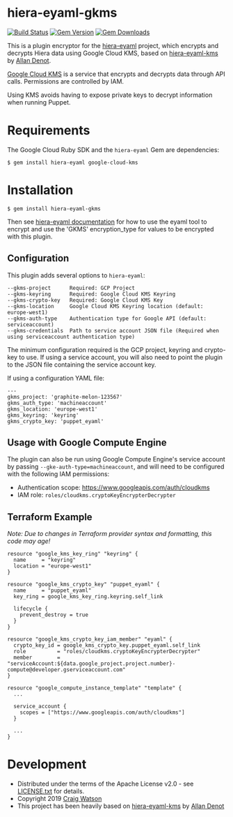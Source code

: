 # hiera-eyaml-gkms

[![Build Status](https://github.com/craigwatson/hiera-eyaml-gkms/actions/workflows/test/badge.svg?branch=master)](https://github.com/craigwatson/hiera-eyaml-gkms/actions/workflows/test.yml?query=branch%3Amaster++)
[![Gem Version](https://img.shields.io/gem/v/hiera-eyaml-gkms.svg)](https://rubygems.org/gems/hiera-eyaml-gkms)
[![Gem Downloads](https://img.shields.io/gem/dt/hiera-eyaml-gkms.svg)](https://rubygems.org/gems/hiera-eyaml-gkms)

This is a plugin encryptor for the [hiera-eyaml](https://github.com/voxpupuli/hiera-eyaml) project, which encrypts and decrypts Hiera data using Google Cloud KMS, based on [hiera-eyaml-kms](https://github.com/adenot/hiera-eyaml-kms) by [Allan Denot](https://github.com/adenot).

[Google Cloud KMS](https://cloud.google.com/kms) is a service that encrypts and decrypts data through API calls. Permissions are controlled by IAM.

Using KMS avoids having to expose private keys to decrypt information when running Puppet.

# Requirements

The Google Cloud Ruby SDK and the `hiera-eyaml` Gem are dependencies:

```
$ gem install hiera-eyaml google-cloud-kms
```

# Installation

```
$ gem install hiera-eyaml-gkms
```

Then see [hiera-eyaml documentation](https://github.com/voxpupuli/hiera-eyaml) for how to use the eyaml tool to encrypt and use the 'GKMS' encryption_type for values to be
encrypted with this plugin.

## Configuration

This plugin adds several options to `hiera-eyaml`:

```
--gkms-project      Required: GCP Project
--gkms-keyring      Required: Google Cloud KMS Keyring
--gkms-crypto-key   Required: Google Cloud KMS Key
--gkms-location     Google Cloud KMS Keyring location (default: europe-west1)
--gkms-auth-type    Authentication type for Google API (default: serviceaccount)
--gkms-credentials  Path to service account JSON file (Required when using serviceaccount authentication type)
```

The minimum configuration required is the GCP project, keyring and crypto-key to use. If using a service account, you will also need to point the plugin to the JSON file containing the service account key.

If using a configuration YAML file:

```
---
gkms_project: 'graphite-melon-123567'
gkms_auth_type: 'machineaccount'
gkms_location: 'europe-west1'
gkms_keyring: 'keyring'
gkms_crypto_key: 'puppet_eyaml'
```

## Usage with Google Compute Engine

The plugin can also be run using Google Compute Engine's service account by passing `--gke-auth-type=machineaccount`, and will need to be configured with the following IAM permissions:

- Authentication scope: https://www.googleapis.com/auth/cloudkms
- IAM role: `roles/cloudkms.cryptoKeyEncrypterDecrypter`

## Terraform Example

_Note: Due to changes in Terraform provider syntax and formatting, this code may age!_

```
resource "google_kms_key_ring" "keyring" {
  name     = "keyring"
  location = "europe-west1"
}

resource "google_kms_crypto_key" "puppet_eyaml" {
  name     = "puppet_eyaml"
  key_ring = google_kms_key_ring.keyring.self_link

  lifecycle {
    prevent_destroy = true
  }
}

resource "google_kms_crypto_key_iam_member" "eyaml" {
  crypto_key_id = google_kms_crypto_key.puppet_eyaml.self_link
  role          = "roles/cloudkms.cryptoKeyEncrypterDecrypter"
  member        = "serviceAccount:${data.google_project.project.number}-compute@developer.gserviceaccount.com"
}

resource "google_compute_instance_template" "template" {
  ...

  service_account {
    scopes = ["https://www.googleapis.com/auth/cloudkms"]
  }

  ...
}
```

# Development

- Distributed under the terms of the Apache License v2.0 - see [LICENSE.txt](/LICENSE.txt) for details.
- Copyright 2019 [Craig Watson](http://github.com/craigwatson)
- This project has been heavily based on [hiera-eyaml-kms](https://github.com/adenot/hiera-eyaml-kms) by [Allan Denot](https://github.com/adenot)
